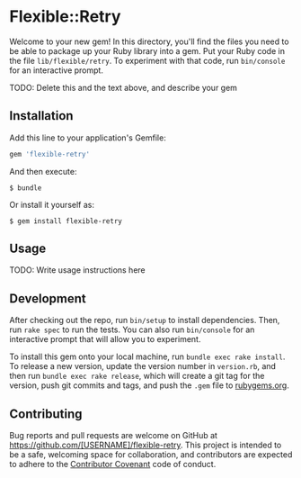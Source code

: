 # Flexible::Retry

Welcome to your new gem! In this directory, you'll find the files you need to be able to package up your Ruby library into a gem. Put your Ruby code in the file `lib/flexible/retry`. To experiment with that code, run `bin/console` for an interactive prompt.

TODO: Delete this and the text above, and describe your gem

## Installation

Add this line to your application's Gemfile:

```ruby
gem 'flexible-retry'
```

And then execute:

    $ bundle

Or install it yourself as:

    $ gem install flexible-retry

## Usage

TODO: Write usage instructions here

## Development

After checking out the repo, run `bin/setup` to install dependencies. Then, run `rake spec` to run the tests. You can also run `bin/console` for an interactive prompt that will allow you to experiment.

To install this gem onto your local machine, run `bundle exec rake install`. To release a new version, update the version number in `version.rb`, and then run `bundle exec rake release`, which will create a git tag for the version, push git commits and tags, and push the `.gem` file to [rubygems.org](https://rubygems.org).

## Contributing

Bug reports and pull requests are welcome on GitHub at https://github.com/[USERNAME]/flexible-retry. This project is intended to be a safe, welcoming space for collaboration, and contributors are expected to adhere to the [Contributor Covenant](http://contributor-covenant.org) code of conduct.

